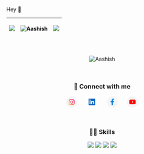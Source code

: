<p>Hey 👋 </p>


<table>
<thead>
<th>
  
<img src="https://github-readme-streak-stats.herokuapp.com/?user=Aashishkumar123&theme=tokyonight"></th>

<th><img align="center" src="https://github-readme-stats.vercel.app/api/top-langs/?username=Aashishkumar123&layout=compact&theme=tokyonight" alt="Aashish" /></th>
  <th><img src="https://github-readme-stats.vercel.app/api?username=Aashishkumar123&theme=tokyonight"></th>
</thead>
</table>


<br />

<p align="center"> <img src="https://komarev.com/ghpvc/?username=Aashishkumar123" alt="Aashish" /> </p> <br />
<h3 align="center"> 💬  Connect with me  </h3>
<p align="center">
<a href="https://www.instagram.com/aashishkumar12376/"><img align="center" src="assets/6097906e06490 4.png" width="30px;"></a> &nbsp;&nbsp;&nbsp;&nbsp;
<a href="https://www.linkedin.com/in/aashish-kumar-30698b145/"><img align="center" src="assets/Group 1.png" width="30px;"></a> &nbsp;&nbsp;&nbsp;&nbsp;
<a href="https://www.facebook.com/profile.php?id=100016942057363"> <img align="center" src="assets/6097906e06490 5.png" width="30px;"></a> &nbsp;&nbsp;&nbsp;&nbsp;
<a href="https://www.youtube.com/channel/UC2nbUg6pG7RgDRnAmw7NzCQ"> <img align="center" src="assets/6097906e06490 3.png" width="30px;"></a> 
</p>
<br>



<h3 align="center">  👨‍💻 Skills </h3>
<p align="center">
  <img src="https://camo.githubusercontent.com/d63d473e728e20a286d22bb2226a7bf45a2b9ac6c72c59c0e61e9730bfe4168c/68747470733a2f2f696d672e736869656c64732e696f2f62616467652f48544d4c352d4533344632363f7374796c653d666f722d7468652d6261646765266c6f676f3d68746d6c35266c6f676f436f6c6f723d7768697465">
  <img src="https://camo.githubusercontent.com/3a0f693cfa032ea4404e8e02d485599bd0d192282b921026e89d271aaa3d7565/68747470733a2f2f696d672e736869656c64732e696f2f62616467652f435353332d3135373242363f7374796c653d666f722d7468652d6261646765266c6f676f3d63737333266c6f676f436f6c6f723d7768697465">
  <img src="https://camo.githubusercontent.com/9d07c04bdd98c662d5df9d4e1cc1de8446ffeaebca330feb161f1fb8e1188204/68747470733a2f2f696d672e736869656c64732e696f2f62616467652f4a6176615363726970742d4637444631453f7374796c653d666f722d7468652d6261646765266c6f676f3d6a617661736372697074266c6f676f436f6c6f723d626c61636b">
   <img src="https://camo.githubusercontent.com/268ac512e333b69600eb9773a8f80b7a251f4d6149642a50a551d4798183d621/68747470733a2f2f696d672e736869656c64732e696f2f62616467652f52656163742d3230323332413f7374796c653d666f722d7468652d6261646765266c6f676f3d7265616374266c6f676f436f6c6f723d363144414642">
  </p>

<!-- 
<table>

  <thead>
    <td>Languages</td>
    <td><img src="skills/vscode-icons_file-type-python.png" width="60px;"></td>
    <td><img src="skills/logos_javascript.png" width="60px;"></td>
    <td><img src="skills/logos_php.png" width="60px;"></td>
    <td><img src="skills/logos_java.png" width="60px;"></td>
    <td><img src="skills/logos_c.png" width="60px;"></td>
    <td><img src="skills/logos_c-plusplus.png" width="60px;"></td>
  </thead>
  <tr>
    <td>Database</td>
    <td><img src="skills/vscode-icons_file-type-mongo.png" width="45px;"></td>
     <td><img src="skills/logos_postgresql.png" width="30px;"></td>
     <td><img src="skills/logos_mysql.png" width="30px;"></td>
     <td><img src="skills/logos_redis.png" width="30px;"></td>
  </tr>
   <tr>
    <td>DevOps</td>
    <td><img src="skills/logos_github-octocat.png" width="45px;"></td>
     <td><img src="skills/logos_gitlab.png" width="30px;"></td>
     <td><img src="skills/logos_git-icon.png" width="30px;"></td>
     <td><img src="skills/logos_postman.png" width="30px;"></td>
  </tr>
  <tr>
    <td>UI Design</td>
    <td><img src="skills/grommet-icons_figma.png" width="30px;"></td>
     <td><img src="skills/cib_adobe-xd.png" width="30px;"></td>
    <td><img src="skills/cib_canva.png" width="30px;"></td>
  </tr>
  
  <tr>
    <td>Cloud</td>
    <td><img src="skills/logos_digital-ocean.png" width="45px;"></td>
     <td><img src="skills/logos_heroku-icon.png" width="30px;"></td>
  </tr>
</table>
 -->
